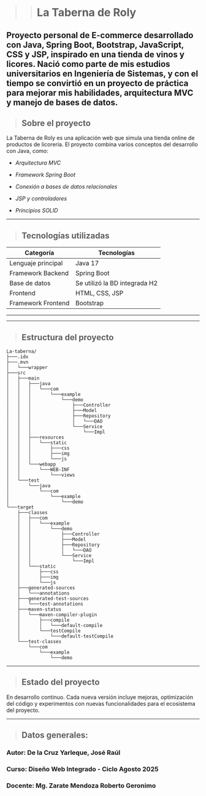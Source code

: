 >> # La Taberna de Roly

Proyecto personal de E-commerce desarrollado con Java, Spring Boot, Bootstrap, JavaScript, CSS y JSP, inspirado en una tienda de vinos y licores.
Nació como parte de mis estudios universitarios en Ingeniería de Sistemas, y con el tiempo se convirtió en un proyecto de práctica para mejorar mis habilidades, arquitectura MVC y manejo de bases de datos.
--------------------------------

> ## Sobre el proyecto

La Taberna de Roly es una aplicación web que simula una tienda online de productos de licorería.
El proyecto combina varios conceptos del desarrollo con Java, como:

 - *Arquitectura MVC*

 - *Framework Spring Boot*

 - *Conexión a bases de datos relacionales*

 - *JSP y controladores*

 - *Principios SOLID*
--------------------------------

> ## Tecnologías utilizadas



| Categoría|Tecnologías|
|----------|----------|
|Lenguaje principal|Java 17|
|Framework Backend|Spring Boot|
|Base de datos|Se utilizó la BD integrada H2|
|Frontend|HTML, CSS, JSP|
|Framework Frontend|Bootstrap|


	
----------------------------------



---------------------
> ## Estructura del proyecto
```
La-taberna/
├───.idx
├───.mvn
│   └───wrapper
├───src
│   ├───main
│   │   ├───java
│   │   │   └───com
│   │   │       └───example
│   │   │           └───demo
│   │   │               ├───Controller
│   │   │               ├───Model
│   │   │               ├───Repository
│   │   │               │   └───DAO
│   │   │               └───Service
│   │   │                   └───Impl
│   │   ├───resources
│   │   │   └───static
│   │   │       ├───css
│   │   │       ├───img
│   │   │       └───js
│   │   └───webapp
│   │       └───WEB-INF
│   │           └───views
│   └───test
│       └───java
│           └───com
│               └───example
│                   └───demo
└───target
    ├───classes
    │   ├───com
    │   │   └───example
    │   │       └───demo
    │   │           ├───Controller
    │   │           ├───Model
    │   │           ├───Repository
    │   │           │   └───DAO
    │   │           └───Service
    │   │               └───Impl
    │   └───static
    │       ├───css
    │       ├───img
    │       └───js
    ├───generated-sources
    │   └───annotations
    ├───generated-test-sources
    │   └───test-annotations
    ├───maven-status
    │   └───maven-compiler-plugin
    │       ├───compile
    │       │   └───default-compile
    │       └───testCompile
    │           └───default-testCompile
    └───test-classes
        └───com
            └───example
                └───demo
```
---------------------
> ## Estado del proyecto

En desarrollo continuo. Cada nueva versión incluye mejoras, optimización del código y experimentos con nuevas funcionalidades para el ecosistema del proyecto. 

------------------------
> ## Datos generales:
### Autor: De la Cruz Yarleque, José Raúl
### Curso: Diseño Web Integrado - Ciclo Agosto 2025
### Docente: Mg. Zarate Mendoza Roberto Geronimo 
